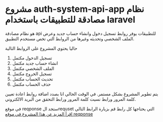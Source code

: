 # مشروع auth-system-api-app نظام مصادقة للتطبيقات باستخدام laravel

هو نظام مصادقة api للتطبيقات يوفر روابط تسجيل دخول وانشاء حساب جديد وعرض الملف الشخصي وتحديثه وغيرها من الروابط التي تخص مستخدم التطبيق.

حاليا يحتوي المشروع على الروابط التالية

1. تسجيل الدخول مكتمل
2. انشاء حساب جديد مكتمل
3. الملف الشخصي مكتمل
4. تسجيل الخروج مكتمل
5. تحديث الحساب مكتمل
6. حذف الحساب مكتمل

يتم تطوير المشروع بشكل مستمر. في الوقت الحالي انا بصدد اضافة روابط اعادة تعيين كلمة المرور ورابط نسيت كلمة المرور ورابط التحقق من البريد الالكتروني.

في موقع reqponse ستجد الrequset التي يحتاجها كل رابط قم بزيارة الرابط التالي
[إقرأ المزيد عن هذا المشروع في موقع reqponse](https://reqponse.com/project/1/mshroaa-auth-system-api-app-ntham-msadk-llttbykat-bastkhdam-laravel)


